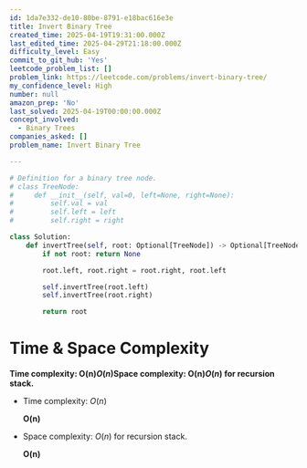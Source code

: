```yaml
---
id: 1da7e332-de10-80be-8791-e18bac616e3e
title: Invert Binary Tree
created_time: 2025-04-19T19:31:00.000Z
last_edited_time: 2025-04-29T21:18:00.000Z
difficulty_level: Easy
commit_to_git_hub: 'Yes'
leetcode_problem_list: []
problem_link: https://leetcode.com/problems/invert-binary-tree/
my_confidence_level: High
number: null
amazon_prep: 'No'
last_solved: 2025-04-19T00:00:00.000Z
concept_involved:
  - Binary Trees
companies_asked: []
problem_name: Invert Binary Tree

---
```


```python
# Definition for a binary tree node.
# class TreeNode:
#     def __init__(self, val=0, left=None, right=None):
#         self.val = val
#         self.left = left
#         self.right = right

class Solution:
    def invertTree(self, root: Optional[TreeNode]) -> Optional[TreeNode]:
        if not root: return None

        root.left, root.right = root.right, root.left

        self.invertTree(root.left)
        self.invertTree(root.right)

        return root
```

# **Time & Space Complexity**

**Time complexity: O(n)*****O*****(*****n*****)Space complexity: O(n)*****O*****(*****n*****) for recursion stack.**

*   Time complexity: *O*(*n*)

    **O(n)**

*   Space complexity: *O*(*n*) for recursion stack.

    **O(n)**
